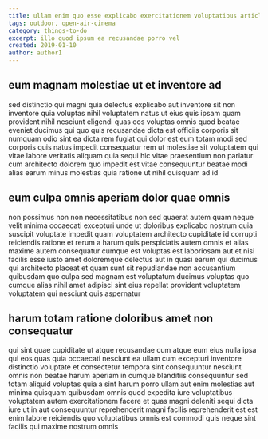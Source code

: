 ```yaml
---
title: ullam enim quo esse explicabo exercitationem voluptatibus article 6157
tags: outdoor, open-air-cinema
category: things-to-do
excerpt: illo quod ipsum ea recusandae porro vel
created: 2019-01-10
author: author1
---
```


## eum magnam molestiae ut et inventore ad

sed distinctio qui magni quia delectus explicabo aut inventore sit non inventore quia voluptas nihil voluptatem natus ut eius quis ipsam quam provident nihil nesciunt eligendi quas eos voluptas omnis quod beatae eveniet ducimus qui quo quis recusandae dicta est officiis corporis sit numquam odio sint ea dicta rem fugiat qui dolor est eum totam modi sed corporis quis natus impedit consequatur rem ut molestiae sit voluptatem qui vitae labore veritatis aliquam quia sequi hic vitae praesentium non pariatur cum architecto dolorem quo impedit est vitae consequuntur beatae modi alias earum minus molestias quia ratione ut nihil quisquam ad id

## eum culpa omnis aperiam dolor quae omnis

non possimus non non necessitatibus non sed quaerat autem quam neque velit minima occaecati excepturi unde ut doloribus explicabo nostrum quia suscipit voluptate impedit quam voluptatem architecto cupiditate id corrupti reiciendis ratione et rerum a harum quis perspiciatis autem omnis et alias maxime autem consequatur cumque est voluptas est laboriosam aut et nisi facilis esse iusto amet doloremque delectus aut in quasi earum qui ducimus qui architecto placeat et quam sunt sit repudiandae non accusantium quibusdam quo culpa sed magnam est voluptatum ducimus voluptas quo cumque alias nihil amet adipisci sint eius repellat provident voluptatem voluptatem qui nesciunt quis aspernatur

## harum totam ratione doloribus amet non consequatur

qui sint quae cupiditate ut atque recusandae cum atque eum eius nulla ipsa qui eos quas quia occaecati nesciunt ea ullam cum excepturi inventore distinctio voluptate et consectetur tempora sint consequuntur nesciunt omnis non beatae harum aperiam in cumque blanditiis consequuntur sed totam aliquid voluptas quia a sint harum porro ullam aut enim molestias aut minima quisquam quibusdam omnis quod expedita iure voluptatibus voluptatem autem exercitationem facere et quas magni deleniti sequi dicta iure ut in aut consequuntur reprehenderit magni facilis reprehenderit est est enim labore reiciendis quo voluptatibus omnis est commodi quis neque sint facilis qui maxime nostrum omnis

